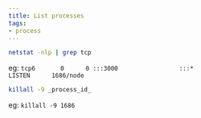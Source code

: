 ```yaml
---
title: List processes
tags:
- process
---
```


```sh
netstat -nlp | grep tcp
```

eg: `tcp6       0      0 :::3000                 :::*                    LISTEN      1686/node`

```sh
killall -9 _process_id_
```

eg: `killall -9 1686`
